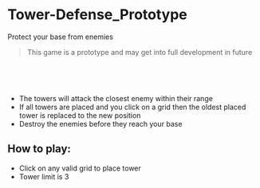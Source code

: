 # Tower-Defense_Prototype
Protect your base from enemies

<blockquote>This game is a prototype and may get into full development in future</blockquote>
<p><br></p>
<p><br></p>
<ul><li>The towers will attack the closest enemy within their range</li><li>If all towers are placed and you click on a grid then the oldest placed tower is replaced to the new position</li><li>Destroy the enemies before they reach your base</li></ul>
<h2>How to play:</h2>
<ul><li>Click on any valid grid to place tower</li><li>Tower limit is 3</li></ul>
